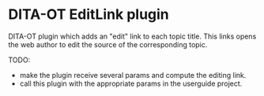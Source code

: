 # DITA-OT EditLink plugin

DITA-OT plugin which adds an "edit" link to each topic title. This links opens the web author to edit the source of the corresponding topic.

TODO:
- make the plugin receive several params and compute the editing link.
- call this plugin with the appropriate params in the userguide project.
